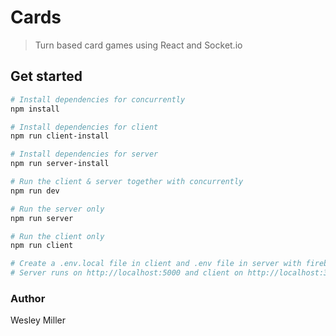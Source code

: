 # Cards

> Turn based card games using React and Socket.io

## Get started

``` bash
# Install dependencies for concurrently
npm install

# Install dependencies for client
npm run client-install

# Install dependencies for server
npm run server-install

# Run the client & server together with concurrently
npm run dev

# Run the server only
npm run server

# Run the client only
npm run client

# Create a .env.local file in client and .env file in server with firebase configurations
# Server runs on http://localhost:5000 and client on http://localhost:3000
```
### Author

Wesley Miller